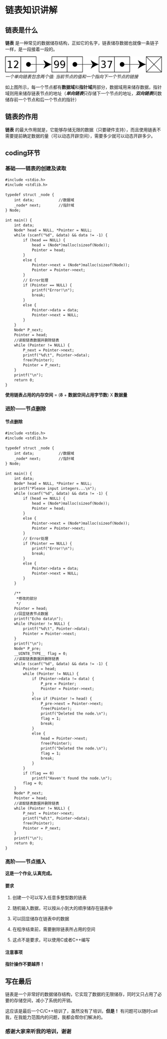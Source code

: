 # 链表知识讲解

## 链表是什么

__链表__ 是一种常见的数据储存结构，正如它的名字，链表储存数据也就像一条链子一样，是一段接着一段的。

![image](./image/Node.png "链表演示")
_一个单向链表包含两个值: 当前节点的值和一个指向下一个节点的链接_

如上图所示，每一个节点都有**数据域**和**指针域**两部分，数据域用来储存数据，指针域则用来储存链表节点的地址（***单向链表***只存储下一个节点的地址，***双向链表***同数储存前一个节点和后一个节点的指针）

## 链表的作用

__链表__ 的最大作用就是，它能够存储无限的数据（只要硬件支持），而且使用链表不需要提前确定数据的量（可以动态开辟空间），需要多少就可以动态开辟多少。

## coding环节

### 基础——链表的创建及读取

    #include <stdio.h>
    #include <stdlib.h>

    typedef struct _node {
        int data;           //数据域
        _node* next;        //指针域
    } Node;

    int main() {
        int data;
        Node* head = NULL, *Pointer = NULL;
        while (scanf("%d", &data) && data != -1) {
            if (head == NULL) {
                head = (Node*)malloc(sizeof(Node));
                Pointer = head;
            }
            else {
                Pointer->next = (Node*)malloc(sizeof(Node));
                Pointer = Pointer->next;
            }
            // Error处理
            if (Pointer == NULL) {
                printf("Error!\n");
                break;
            }
            else {
                Pointer->data = data;
                Pointer->next = NULL;
            }
        }
        Node* P_next;
        Pointer = head;
        //读取链表数据并删除链表
        while (Pointer != NULL) {
            P_next = Pointer->next;
            printf("%d\t", Pointer->data);
            free(Pointer);
            Pointer = P_next;
        }
        printf("\n");
        return 0;
    }

**使用链表占用的内存空间** = (**8** + **数据空间占用字节数**) X **数据量**

### 进阶——节点删除

#### 节点删除

    #include <stdio.h>
    #include <stdlib.h>

    typedef struct _node {
        int data;           //数据域
        _node* next;        //指针域
    } Node;

    int main() {
        int data;
        Node* head = NULL, *Pointer = NULL;
        printf("Please input integers...\n");
        while (scanf("%d", &data) && data != -1) {
            if (head == NULL) {
                head = (Node*)malloc(sizeof(Node));
                Pointer = head;
            }
            else {
                Pointer->next = (Node*)malloc(sizeof(Node));
                Pointer = Pointer->next;
            }
            // Error处理
            if (Pointer == NULL) {
                printf("Error!\n");
                break;
            }
            else {
                Pointer->data = data;
                Pointer->next = NULL;
            }
        }

        /**
         *修改的部分
         */
        Pointer = head;
        //回显链表节点数据
        printf("Echo data\n");
        while (Pointer != NULL) {
            printf("%d\t", Pointer->data);
            Pointer = Pointer->next;
        }
        printf("\n");
        Node* P_pre;
        __UINT8_TYPE__ flag = 0;
        //读取链表数据并删除链表
        while (scanf("%d", &data) && data != -1) {
            Pointer = head;
            while (Pointer != NULL) {
                if (Pointer->data != data) {
                    P_pre = Pointer;
                    Pointer = Pointer->next;
                }
                else if (Pointer != head) {
                    P_pre->next = Pointer->next;
                    free(Pointer);
                    printf("Deleted the node.\n");
                    flag = 1;
                    break;
                }
                else {
                    head = Pointer->next;
                    free(Pointer);
                    printf("Deleted the node.\n");
                    flag = 1;
                    break;
                }
            }
            if (flag == 0)
                printf("Haven't found the node.\n");
            flag = 0;
        }
        Node* P_next;
        Pointer = head;
        //读取链表数据并删除链表
        while (Pointer != NULL) {
            P_next = Pointer->next;
            printf("%d\t", Pointer->data);
            free(Pointer);
            Pointer = P_next;
        }
        printf("\n");
        return 0;
    }

### 高阶——节点插入

__这是一个作业,认真完成。__

#### 要求

1. 创建一个可以写入任意多整型数的链表

2. 随机输入数据，可以按从小到大的顺序储存在链表中

3. 可以回显储存在链表中的数据

4. 在程序结束前，需要删除链表所占用的空间

5. 这点不是要求，可以使用C或者C++编写

#### 注意事项

**指针操作不要越界！**

## 写在最后

链表是一个非常好的数据储存结构，它实现了数据的无限储存，同时又只占用了必要的存储空间，减小了系统的开销。

这应该是最后一个C/C++培训了，虽然没有了培训，**但是！** 有问题可以随时call我，在我能力范围内的问题，我都会帮你们解决的。

### 感谢大家来听我的培训，谢谢
